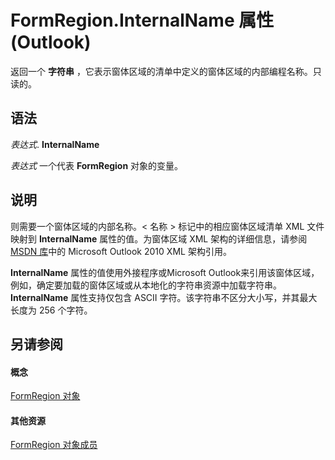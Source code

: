 
# FormRegion.InternalName 属性 (Outlook)

返回一个 **字符串** ，它表示窗体区域的清单中定义的窗体区域的内部编程名称。只读的。


## 语法

 _表达式_. **InternalName**

 _表达式_ 一个代表 **FormRegion** 对象的变量。


## 说明

则需要一个窗体区域的内部名称。< 名称 > 标记中的相应窗体区域清单 XML 文件映射到 **InternalName** 属性的值。为窗体区域 XML 架构的详细信息，请参阅[MSDN 库](http://msdn.microsoft.com/library)中的 Microsoft Outlook 2010 XML 架构引用。

 **InternalName** 属性的值使用外接程序或Microsoft Outlook来引用该窗体区域，例如，确定要加载的窗体区域或从本地化的字符串资源中加载字符串。 **InternalName** 属性支持仅包含 ASCII 字符。该字符串不区分大小写，并其最大长度为 256 个字符。


## 另请参阅


#### 概念


[FormRegion 对象](3a0b83eb-4076-9cb3-86a9-68f9e44df89f.md)
#### 其他资源


[FormRegion 对象成员](eb4ff750-2911-8f8d-2ef0-c3f5e7adf4e0.md)